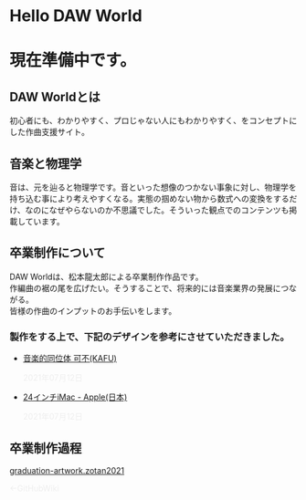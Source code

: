 # Hello DAW World

# 現在準備中です。

## DAW Worldとは
初心者にも、わかりやすく、プロじゃない人にもわかりやすく、をコンセプトにした作曲支援サイト。

## 音楽と物理学
音は、元を辿ると物理学です。音といった想像のつかない事象に対し、物理学を持ち込む事により考えやすくなる。実態の掴めない物から数式への変換をするだけ、なのになぜやらないのか不思議でした。そういった観点でのコンテンツも掲載しています。

## 卒業制作について
DAW Worldは、松本龍太郎による卒業制作作品です。<br />
作編曲の裾の尾を広げたい。そうすることで、将来的には音楽業界の発展につながる。<br />
皆様の作曲のインプットのお手伝いをします。

### 製作をする上で、下記のデザインを参考にさせていただきました。
* [音楽的同位体 可不(KAFU)](http://kaf-u.kamitsubaki.jp/)<p style="color:eeeeee;">2021年07月12日</p>
* [24インチiMac - Apple(日本)](https://www.apple.com/jp/imac-24/)<p style="color:eeeeee;">2021年07月12日</p>

## 卒業制作過程
[graduation-artwork.zotan2021](https://github.com/ryutaro1234/graduation-artwork.zotan2021/wiki)<p style="color:eeeeee;">←GitHubWiki</p>
